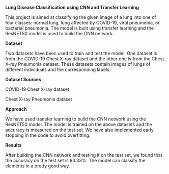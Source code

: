 **Lung Disease Classification using CNN and Transfer Learning**

This project is aimed at classifying the given image of a lung into one of four classes: normal lung, lung affected by COVID-19, viral pneumonia, or bacterial pneumonia. The model is built using transfer learning and the ResNET50 model is used to build the CNN network.

**Dataset**

Two datasets have been used to train and test the model. One dataset is from the COVID-19 Chest X-ray dataset and the other one is from the Chest X-ray Pneumonia dataset. These datasets contain images of lungs of different individuals and the corresponding labels.

**Dataset Sources**

COVID-19 Chest X-ray dataset

Chest X-ray Pneumonia dataset

**Approach**

We have used transfer learning to build the CNN network using the ResNET50 model. The model is trained on the above datasets and the accuracy is measured on the test set. We have also implemented early stopping in the code to avoid overfitting.

**Results**

After building the CNN network and testing it on the test set, we found that the accuracy on the test set is 83.33%. The model can classify the elements in a pretty good way.

